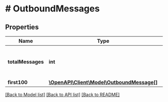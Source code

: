 # # OutboundMessages

## Properties

Name | Type | Description | Notes
------------ | ------------- | ------------- | -------------
**totalMessages** | **int** | Total number of messages in the queue | [optional]
**first100** | [**\OpenAPI\Client\Model\OutboundMessage[]**](OutboundMessage.md) |  | [optional]

[[Back to Model list]](../../README.md#models) [[Back to API list]](../../README.md#endpoints) [[Back to README]](../../README.md)
